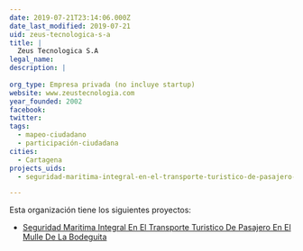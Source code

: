```yaml
---
date: 2019-07-21T23:14:06.000Z
date_last_modified: 2019-07-21
uid: zeus-tecnologica-s-a
title: |
  Zeus Tecnologica S.A
legal_name: 
description: |
  
org_type: Empresa privada (no incluye startup)
website: www.zeustecnologia.com
year_founded: 2002
facebook: 
twitter: 
tags:
  - mapeo-ciudadano
  - participación-ciudadana
cities: 
  - Cartagena
projects_uids:
  - seguridad-maritima-integral-en-el-transporte-turistico-de-pasajero-en-el-mulle-de-la-bodeguita

---
```


Esta organización tiene los siguientes proyectos:

- [Seguridad Maritima Integral En El Transporte Turistico De Pasajero En El Mulle  De La Bodeguita](/proyectos/seguridad-maritima-integral-en-el-transporte-turistico-de-pasajero-en-el-mulle-de-la-bodeguita)
